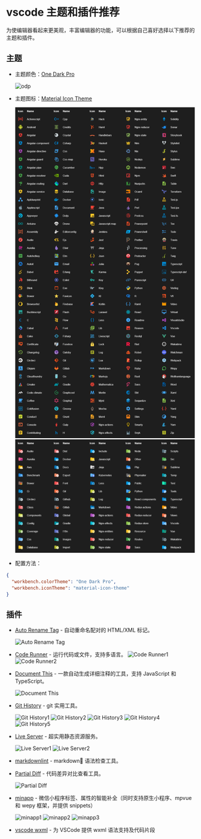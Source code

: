 # vscode 主题和插件推荐

为使编辑器看起来更美观，丰富编辑器的功能，可以根据自己喜好选择以下推荐的主题和插件。

## 主题

- 主题颜色：[One Dark Pro](https://marketplace.visualstudio.com/items?itemName=zhuangtongfa.Material-theme)

  ![odp](https://ws3.sinaimg.cn/large/006tNbRwgy1fvwkr6i199j31kw16otat.jpg)

- 主题图标：[Material Icon Theme](https://marketplace.visualstudio.com/items?itemName=PKief.material-icon-theme)

  ![mit1](https://raw.githubusercontent.com/PKief/vscode-material-icon-theme/master/images/fileIcons.png)
  ![mit2](https://raw.githubusercontent.com/PKief/vscode-material-icon-theme/master/images/folderIcons.png)

- 配置方法：

```json
{
  "workbench.colorTheme": "One Dark Pro",
  "workbench.iconTheme": "material-icon-theme"
}
```

## 插件

- [Auto Rename Tag](https://marketplace.visualstudio.com/items?itemName=formulahendry.auto-rename-tag) - 自动重命名配对的 HTML/XML 标记。

  ![Auto Rename Tag](https://github.com/formulahendry/vscode-auto-rename-tag/raw/master/images/usage.gif)

- [Code Runner](https://marketplace.visualstudio.com/items?itemName=formulahendry.code-runner) - 运行代码或文件，支持多语言。
  ![Code Runner1](https://github.com/formulahendry/vscode-code-runner/raw/master/images/usage.gif)
  ![Code Runner2](https://github.com/formulahendry/vscode-code-runner/raw/master/images/usageRunByLanguage.gif)

- [Document This](https://marketplace.visualstudio.com/items?itemName=joelday.docthis) - 一款自动生成详细注释的工具，支持 JavaScript 和 TypeScript。

  ![Document This](https://github.com/joelday/vscode-docthis/raw/master/images/demo.gif)

- [Git History](https://marketplace.visualstudio.com/items?itemName=donjayamanne.githistory) - git 实用工具。

  ![Git History1](https://raw.githubusercontent.com/DonJayamanne/gitHistoryVSCode/master/images/gitLogv2.gif)
  ![Git History2](https://raw.githubusercontent.com/DonJayamanne/gitHistoryVSCode/master/images/fileHistoryCommand.gif)
  ![Git History3](https://raw.githubusercontent.com/DonJayamanne/gitHistoryVSCode/master/images/fileHistoryCommandMore.gif)
  ![Git History4](https://raw.githubusercontent.com/DonJayamanne/gitHistoryVSCode/master/images/lineHistoryCommand.gif)
  ![Git History5](https://raw.githubusercontent.com/DonJayamanne/gitHistoryVSCode/master/images/compare.gif)

- [Live Server](https://marketplace.visualstudio.com/items?itemName=ritwickdey.LiveServer) - 超实用静态资源服务。

  ![Live Server1](https://github.com/ritwickdey/vscode-live-server/raw/master/images/Screenshot/vscode-live-server-animated-demo.gif)
  ![Live Server2](https://github.com/ritwickdey/vscode-live-server/raw/master/images/Screenshot/vscode-live-server-explorer-menu-demo-1.gif)

- [markdownlint](https://marketplace.visualstudio.com/items?itemName=DavidAnson.vscode-markdownlint) - markdown 语法检查工具。

- [Partial Diff](https://marketplace.visualstudio.com/items?itemName=ryu1kn.partial-diff) - 代码差异对比查看工具。

  ![Partial Diff](https://raw.githubusercontent.com/ryu1kn/vscode-partial-diff/master/images/public.gif)

- [minapp](https://marketplace.visualstudio.com/items?itemName=qiu8310.minapp-vscode) - 微信小程序标签、属性的智能补全（同时支持原生小程序、mpvue 和 wepy 框架，并提供 snippets）

  ![minapp1](https://n1image.hjfile.cn/res7/2018/03/01/13631761451ae134c6eb3ea2ed1a6a12.gif)
  ![minapp2](https://n1image.hjfile.cn/res7/2018/03/09/5c5704b51a37df84b5c6663d29a545f6.gif)
  ![minapp3](https://n1image.hjfile.cn/res7/2018/03/10/aaba780a36f1de1b87687295bc6fc922.gif)

- [vscode wxml](https://marketplace.visualstudio.com/items?itemName=coderfee.vscode-wxml) - 为 VSCode 提供 wxml 语法支持及代码片段
